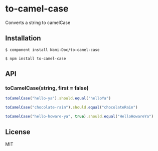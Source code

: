 
# to-camel-case

  Converts a string to camelCase

## Installation

    $ component install Nami-Doc/to-camel-case

    $ npm install to-camel-case

## API

### toCamelCase(string, first = false)

```js
toCamelCase("hello-ya").should.equal("helloYa")

toCamelCase("chocolate-rain").should.equal("chocolateRain")

toCamelCase("hello-howare-ya", true).should.equal("HelloHowareYa")
```

## License

  MIT
